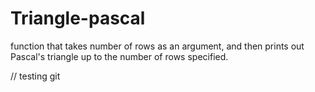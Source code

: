 # Triangle-pascal
function that takes number of rows as an argument, and then prints out Pascal's triangle up to the number of rows specified. 

// testing git
